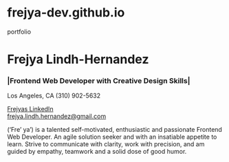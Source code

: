 # frejya-dev.github.io
portfolio
# Frejya Lindh-Hernandez #
### |Frontend Web Developer with Creative Design Skills| ###

Los Angeles, CA 
(310) 902-5632

[Frejyas LinkedIn](linkedin.com/in/frejya-lindh-hernandez)  
frejya.lindh.hernandez@gmail.com

(‘Fre’ ya’) is a talented self-motivated, enthusiastic and passionate Frontend Web Developer. 
An agile solution seeker and with an insatiable appetite to learn. 
Strive to communicate with clarity, work with precision, and am guided by empathy, 
teamwork and a solid dose of good humor.

